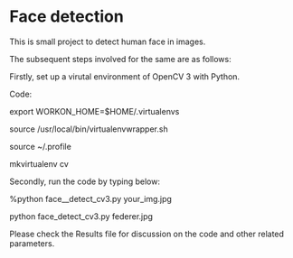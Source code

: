 # Face detection
This is small project to detect human face in images.

The subsequent steps involved for the same are as follows:

Firstly, set up a virutal environment of OpenCV 3 with Python.

Code:

export WORKON_HOME=$HOME/.virtualenvs

source /usr/local/bin/virtualenvwrapper.sh

source ~/.profile

mkvirtualenv cv

Secondly, run the code by typing below:

%python face__detect_cv3.py your_img.jpg

python face_detect_cv3.py federer.jpg

Please check the Results file for discussion on the code and other related parameters.
